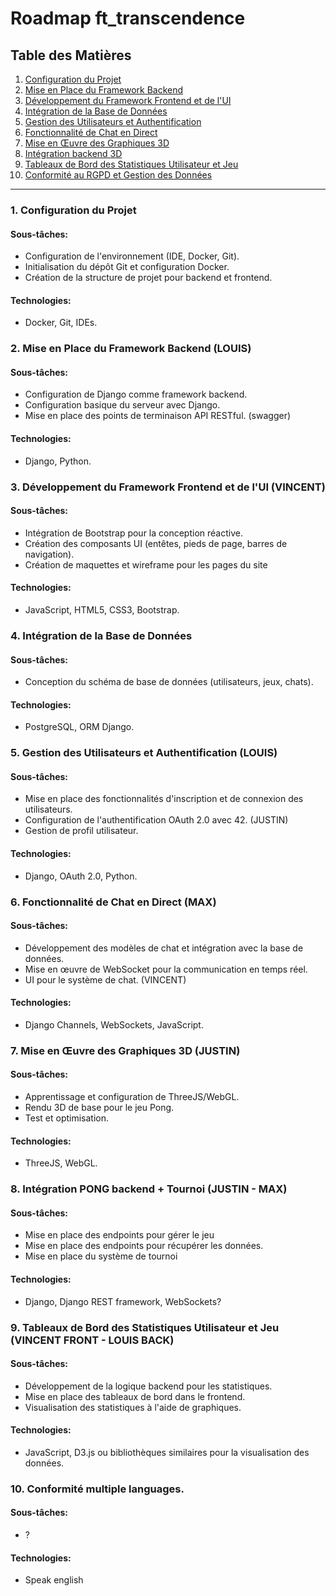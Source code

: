 # Roadmap ft_transcendence

## Table des Matières
1. [Configuration du Projet](#1-configuration-du-projet)
2. [Mise en Place du Framework Backend](#2-mise-en-place-du-framework-backend)
3. [Développement du Framework Frontend et de l'UI](#3-développement-du-framework-frontend-et-de-lui)
4. [Intégration de la Base de Données](#4-intégration-de-la-base-de-données)
5. [Gestion des Utilisateurs et Authentification](#5-gestion-des-utilisateurs-et-authentification)
6. [Fonctionnalité de Chat en Direct](#6-fonctionnalité-de-chat-en-direct)
7. [Mise en Œuvre des Graphiques 3D](#7-mise-en-œuvre-des-graphiques-3d)
8. [Intégration backend 3D](#8-intégration-backend-3d)
9. [Tableaux de Bord des Statistiques Utilisateur et Jeu](#9-tableaux-de-bord-des-statistiques-utilisateur-et-jeu)
10. [Conformité au RGPD et Gestion des Données](#10-conformité-au-rgpd-et-gestion-des-données)

---

### 1. Configuration du Projet
#### Sous-tâches:
  - Configuration de l'environnement (IDE, Docker, Git).
  - Initialisation du dépôt Git et configuration Docker.
  - Création de la structure de projet pour backend et frontend.
#### Technologies:
  - Docker, Git, IDEs.

### 2. Mise en Place du Framework Backend (LOUIS)
#### Sous-tâches:
  - Configuration de Django comme framework backend.
  - Configuration basique du serveur avec Django.
  - Mise en place des points de terminaison API RESTful. (swagger)
#### Technologies:
  - Django, Python.

### 3. Développement du Framework Frontend et de l'UI (VINCENT)
#### Sous-tâches:
  - Intégration de Bootstrap pour la conception réactive.
  - Création des composants UI (entêtes, pieds de page, barres de navigation).
  - Création de maquettes et wireframe pour les pages du site
#### Technologies:
  - JavaScript, HTML5, CSS3, Bootstrap.

### 4. Intégration de la Base de Données
#### Sous-tâches:
  - Conception du schéma de base de données (utilisateurs, jeux, chats).
#### Technologies:
  - PostgreSQL, ORM Django.

### 5. Gestion des Utilisateurs et Authentification (LOUIS)
#### Sous-tâches:
  - Mise en place des fonctionnalités d'inscription et de connexion des utilisateurs.
  - Configuration de l'authentification OAuth 2.0 avec 42. (JUSTIN) 
  - Gestion de profil utilisateur.
#### Technologies:
  - Django, OAuth 2.0, Python.

### 6. Fonctionnalité de Chat en Direct (MAX)
#### Sous-tâches:
  - Développement des modèles de chat et intégration avec la base de données.
  - Mise en œuvre de WebSocket pour la communication en temps réel.
  - UI pour le système de chat. (VINCENT)
#### Technologies:
  - Django Channels, WebSockets, JavaScript.

### 7. Mise en Œuvre des Graphiques 3D (JUSTIN)
#### Sous-tâches:
  - Apprentissage et configuration de ThreeJS/WebGL.
  - Rendu 3D de base pour le jeu Pong.
  - Test et optimisation.
#### Technologies:
  - ThreeJS, WebGL.

### 8. Intégration PONG backend + Tournoi (JUSTIN - MAX)
#### Sous-tâches:
  - Mise en place des endpoints pour gérer le jeu
  - Mise en place des endpoints pour récupérer les données.
  - Mise en place du système de tournoi
#### Technologies:
  - Django, Django REST framework, WebSockets?

### 9. Tableaux de Bord des Statistiques Utilisateur et Jeu (VINCENT FRONT - LOUIS BACK)
#### Sous-tâches:
  - Développement de la logique backend pour les statistiques.
  - Mise en place des tableaux de bord dans le frontend.
  - Visualisation des statistiques à l'aide de graphiques.
#### Technologies:
  - JavaScript, D3.js ou bibliothèques similaires pour la visualisation des données.

### 10. Conformité multiple languages.
#### Sous-tâches:
  - ?
#### Technologies:
  - Speak english
